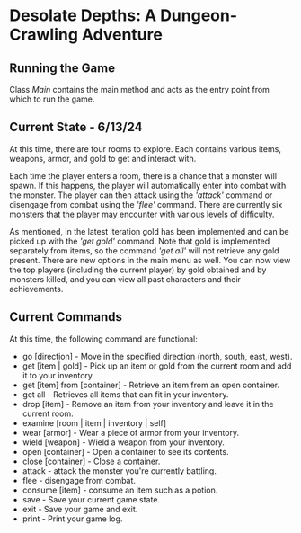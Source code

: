 # Desolate Depths: A Dungeon-Crawling Adventure

## Running the Game
Class *Main* contains the main method and acts as the entry point from which to run the game.

## Current State - 6/13/24
At this time, there are four rooms to explore. Each contains various items, weapons, armor, and gold to get and
interact with.  

Each time the player enters a room, there is a chance that a monster will spawn. If this happens, the player will 
automatically enter into combat with the monster. The player can then attack using the *'attack'* command or disengage
from combat using the *'flee'* command. There are currently six monsters that the player may encounter with various
levels of difficulty.

As mentioned, in the latest iteration gold has been implemented and can be picked up with the *'get gold'*
command. Note that gold is implemented separately from items, so the command *'get all'* will not retrieve any gold present.
There are new options in the main menu as well. You can now view the top players (including the current
player) by gold obtained and by monsters killed, and you can view all past characters and their achievements.

## Current Commands
At this time, the following command are functional:

*  go [direction] - Move in the specified direction (north, south, east, west).
*  get [item | gold] - Pick up an item or gold from the current room and add it to your inventory.
*  get [item] from [container] - Retrieve an item from an open container.
*  get all - Retrieves all items that can fit in your inventory.
*  drop [item] - Remove an item from your inventory and leave it in the current room.
*  examine [room | item | inventory | self]
*  wear [armor] - Wear a piece of armor from your inventory.
*  wield [weapon] - Wield a weapon from your inventory.
*  open [container] - Open a container to see its contents.
*  close [container] - Close a container.
*  attack - attack the monster you're currently battling.
*  flee - disengage from combat.
*  consume [item] - consume an item such as a potion.
*  save - Save your current game state.
*  exit - Save your game and exit.
*  print - Print your game log.
